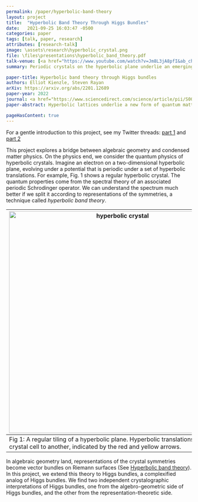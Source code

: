 ```yaml
---
permalink: /paper/hyperbolic-band-theory
layout: project 
title:  "Hyperbolic Band Theory Through Higgs Bundles"
date:   2021-09-25 16:03:47 -0500
categories: paper
tags: [talk, paper, research]
attributes: [research-talk]
image: \assets\research\hyperbolic_crystal.png
file: \files\presentations\hyperbolic_band_theory.pdf
talk-venue: [<a href="https://www.youtube.com/watch?v=Jm8L3jA8pfI&ab_channel=ElliotKienzle"> Geometry and Mathematical Physics Seminar at the University of Saskatchewan </a>, JMM 2022 AMS Contributed Paper Session, <a href = "https://www.msri.org/seminars/26865">MSRI gauge theory graduate student seminar</a>]
summary: Periodic crystals on the hyperbolic plane underlie an emerging bridge between condensed matter physics and algebraic geometry. Mathematically, hyperbolic crystals prompt us to study the spectrum of the hyperbolic laplacian plus a potential which is periodic under some hyperbolic lattice. Motivated by band theory, the space of functions splits into representations of the hyperbolic lattice, decomposing the spectrum into "bands" over the moduli space of such representations. Geometrically, these bands are the spectrum of the laplacian of a flat connection on the associated Riemann surface, graphed over the moduli space of such connections.  After introducing this, I will discuss my own work (joint with Steve Rayan) incorporating Higgs bundles into the story.  Higgs bundles enjoy a couple natural spectral-theoretic interpretations, first appearing from complex representations, and second encoding symmetries of the underlying hyperbolic lattice. Time permitting, I'll daydream about how Higgs bundles might weave hyperbolic crystals into a web of ideas across mathematics and physics.

paper-title: Hyperbolic band theory through Higgs bundles
authors: Elliot Kienzle, Steven Rayan
arXiv: https://arxiv.org/abs/2201.12689
paper-year: 2022
journal: <a href="https://www.sciencedirect.com/science/article/pii/S0001870822004819">Advances in Mathematics</a>
paper-abstract: Hyperbolic lattices underlie a new form of quantum matter with potential applications to quantum computing and simulation and which, to date, have been engineered artificially. A corresponding hyperbolic band theory has emerged, extending 2-dimensional Euclidean band theory in a natural way to higher-genus configuration spaces. Attempts to develop the hyperbolic analogue of Bloch's theorem have revealed an intrinsic role for algebro-geometric moduli spaces, notably those of stable bundles on a curve. We expand this picture to include Higgs bundles, which enjoy natural interpretations in the context of band theory. First, their spectral data encodes a crystal lattice and momentum, providing a framework for symmetric hyperbolic crystals. Second, they act as a complex analogue of crystal momentum. As an application, we elicit a new perspective on Euclidean band theory. Finally, we speculate on potential interactions of hyperbolic band theory, facilitated by Higgs bundles, with other themes in mathematics and physics.

pageHasContent: true
---
```

<style>
img {
  display: block;
  margin-left: auto;
  margin-right: auto;
}
</style>

For a gentle introduction to this project,  see my Twitter threads: [part 1](https://twitter.com/chessapigbay/status/1488375642391470081) and [part 2](https://twitter.com/chessapigbay/status/1489733324054704128)
  

  
This project explores a bridge between algebraic geometry and condensed matter physics. On the physics end, we consider the quantum physics of hyperbolic crystals. Imagine an electron on a two-dimensional hyperbolic plane, evolving under a potential that is periodic under a set of hyperbolic translations. For example, Fig. 1 shows a regular hyperbolic crystal. The quantum properties come from the spectral theory of an associated periodic Schrodinger operator. We can understand the spectrum much better if we split it according to representations of the symmetries, a technique called *hyperbolic band theory*.

|<img src="/assets/research/hyperbolic_crystal.png" alt="hyperbolic crystal" width="600"  />   |
| -- |
|  Fig 1: A regular tiling of a hyperbolic plane. Hyperbolic translations move one crystal cell to another, indicated by the red and yellow arrows.| 

In algebraic geometry land, representations of the crystal symmetries become vector bundles on Riemann surfaces (See [Hyperbolic band theory](https://www.science.org/doi/10.1126/sciadv.abe9170)). In this project, we extend this theory to Higgs bundles, a complexified analog of Higgs bundles. We find two independent crystalographic interpretations of Higgs bundles, one from the algebro-geometric side of Higgs bundles, and the other from the representation-theoretic side.


